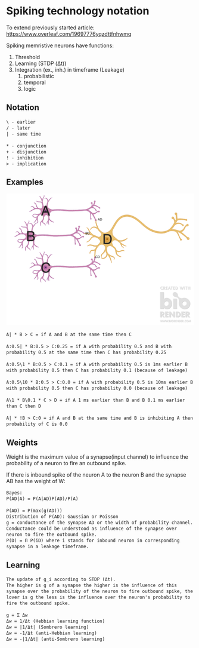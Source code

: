 # Spiking technology notation 

To extend previously started article:
https://www.overleaf.com/19697776yqzdttfnhwmq

Spiking memristive neurons have functions:

1. Threshold
1. Learning (STDP (Δt))
1. Integration (ex., inh.) in timeframe (Leakage)
    1. probabilistic
	1. temporal
	1. logic

## Notation

```
\ - earlier
/ - later
| - same time

* - conjunction
+ - disjunction
! - inhibition
> - implication 
```

## Examples 


![3 neurons schematic](3_neurons_schematic.png)


```
A| * B > C = if A and B at the same time then C

A:0.5| * B:0.5 > C:0.25 = if A with probability 0.5 and B with probability 0.5 at the same time then C has probability 0.25

A:0.5\1 * B:0.5 > C:0.1 = if A with probability 0.5 is 1ms earlier B with probability 0.5 then C has probability 0.1 (because of leakage)

A:0.5\10 * B:0.5 > C:0.0 = if A with probability 0.5 is 10ms earlier B with probability 0.5 then C has probability 0.0 (because of leakage)

A\1 * B\0.1 * C > D = if A 1 ms earlier than B and B 0.1 ms earlier than C then D

A| * !B > C:0 = if A and B at the same time and B is inhibiting A then probability of C is 0.0

```

## Weights 

Weight is the maximum value of a synapse(input channel) to influence the probability of a neuron to fire an outbound spike.

If there is inbound spike of the neuron A to the neuron B and the synapse AB has the weight of W:

```
Bayes:
P(AD|A) = P(A|AD)P(AD)/P(A)

P(AD) = P(max(g(AD)))
Distribution of P(AD): Gaussian or Poisson
g = conductance of the synapse AD or the width of probability channel.
Conductance could be understood as influence of the synapse over neuron to fire the outbound spike.
P(D) = П P(iD) where i stands for inbound neuron in corresponding synapse in a leakage timeframe.
```

## Learning 

```
The update of g_i according to STDP (Δt).
The higher is g of a synapse the higher is the influence of this synapse over the probability of the neuron to fire outbound spike, the lover is g the less is the influence over the neuron's probability to fire the outbound spike.

g = Σ Δw 
Δw = 1/Δt (Hebbian learning function)
Δw = |1/Δt| (Sombrero learning)
Δw = -1/Δt (anti-Hebbian learning)
Δw = -|1/Δt| (anti-Sombrero learning)

```
